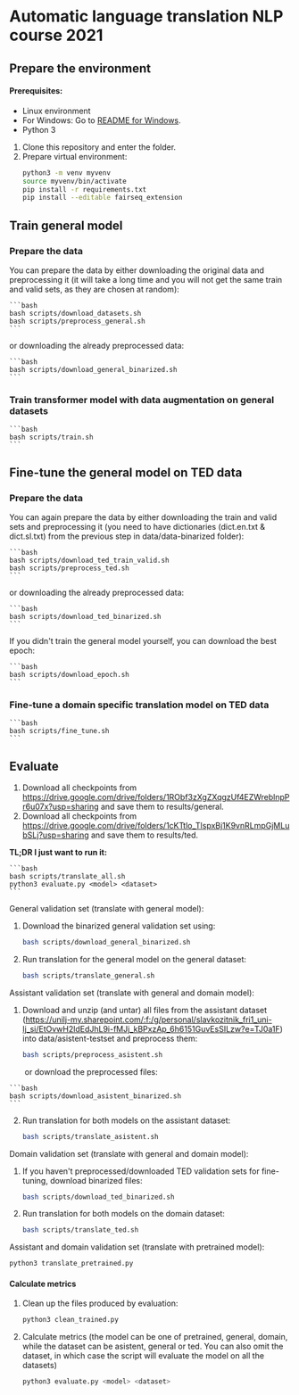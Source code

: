 # Automatic language translation NLP course 2021

## Prepare the environment
#### Prerequisites:
* Linux environment
* For Windows: Go to [README for Windows](README-Windows.md).
* Python 3


1) Clone this repository and enter the folder.
2) Prepare virtual environment:
    ```bash
    python3 -m venv myvenv
    source myvenv/bin/activate
    pip install -r requirements.txt
    pip install --editable fairseq_extension
    ```
## Train general model

### Prepare the data
You can prepare the data by either downloading the original data and preprocessing it (it will take a long time and you will not get the same train and valid sets, as they are chosen at random):

    ```bash
    bash scripts/download_datasets.sh
    bash scripts/preprocess_general.sh
    ```
or downloading the already preprocessed data:

    ```bash
    bash scripts/download_general_binarized.sh
    ```

### Train transformer model with data augmentation on general datasets

    ```bash
    bash scripts/train.sh
    ```

## Fine-tune the general model on TED data

### Prepare the data

[comment]: <> (* Download the zip from https://drive.google.com/file/d/1ochxd0Uk52VNWjOpbXMNJtxcG7gi1Dg8/view?usp=sharing)

[comment]: <> (* Unzip its contents into data/datasets)
You can again prepare the data by either downloading the train and valid sets and preprocessing it (you need to have dictionaries (dict.en.txt & dict.sl.txt) from the previous step in data/data-binarized folder):

    ```bash
    bash scripts/download_ted_train_valid.sh
    bash scripts/preprocess_ted.sh
    ```
or downloading the already preprocessed data:

    ```bash
    bash scripts/download_ted_binarized.sh
    ```

If you didn't train the general model yourself, you can download the best epoch:

    ```bash
    bash scripts/download_epoch.sh
    ```

[comment]: <> (* Download the latest checkpoint from https://drive.google.com/drive/folders/1RObf3zXgZXqgzUf4EZWreblnpPr6u07x?usp=sharing)

[comment]: <> (* Save it to results/general as checkpoint_best.pt)

### Fine-tune a domain specific translation model on TED data

    ```bash
    bash scripts/fine_tune.sh
    ```

## Evaluate

1) Download all checkpoints from https://drive.google.com/drive/folders/1RObf3zXgZXqgzUf4EZWreblnpPr6u07x?usp=sharing and save them to results/general.
2) Download all checkpoints from https://drive.google.com/drive/folders/1cKTtlo_TlspxBj1K9vnRLmpGjMLubSLj?usp=sharing and save them to results/ted.

**TL;DR I just want to run it:**

    ```bash
    bash scripts/translate_all.sh
    python3 evaluate.py <model> <dataset>
    ```

General validation set (translate with general model):
1) Download the binarized general validation set using:
    ```bash
    bash scripts/download_general_binarized.sh
    ```
2) Run translation for the general model on the general dataset:
    ```bash
    bash scripts/translate_general.sh
    ```

Assistant validation set (translate with general and domain model):
1) Download and unzip (and untar) all files from the assistant dataset (https://unilj-my.sharepoint.com/:f:/g/personal/slavkozitnik_fri1_uni-lj_si/EtOvwH2ldEdJhL9i-fMJj_kBPxzAp_6h6151GuvEsSILzw?e=TJ0a1F) into data/asistent-testset and
preprocess them:
    ```bash
    bash scripts/preprocess_asistent.sh
    ```
&nbsp;&nbsp;&nbsp;&nbsp;&nbsp;&nbsp;&nbsp;or download the preprocessed files:

    ```bash
    bash scripts/download_asistent_binarized.sh
    ```

2) Run translation for both models on the assistant dataset:
    ```bash
    bash scripts/translate_asistent.sh
    ```

Domain validation set (translate with general and domain model):

1) If you haven't preprocessed/downloaded TED validation sets for fine-tuning, download binarized files:
    ```bash
    bash scripts/download_ted_binarized.sh
    ```
2) Run translation for both models on the domain dataset:
    ```bash
    bash scripts/translate_ted.sh
    ```

[comment]: <> (Then, clean up the files using:)

[comment]: <> (```bash)

[comment]: <> (python3 clean_trained.py)

[comment]: <> (```)

Assistant and domain validation set (translate with pretrained model):
```bash
python3 translate_pretrained.py
```

[comment]: <> (To translate the assistant and domain validation sets with the pretrained model, run:)
    

#### Calculate metrics
1) Clean up the files produced by evaluation:
    ```bash
    python3 clean_trained.py
    ```
2) Calculate metrics (the model can be one of pretrained, general, domain, while the dataset can be asistent, general or ted. You can also omit the dataset, in which case the script will evaluate the model on all the datasets)
    ```bash
    python3 evaluate.py <model> <dataset>
    ```
